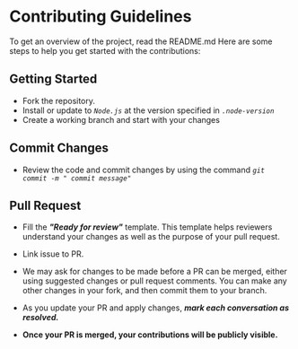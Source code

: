 
# Contributing Guidelines

To get an overview of the project, read the README.md Here are some steps to help you get started with the contributions:

## Getting Started
- Fork the repository.
- Install or update to  *`Node.js`*  at the version specified in  *`.node-version`* 
- Create a working branch and start with your changes

## Commit Changes
- Review the code and commit changes by using the command  *`git commit -m " commit message"`* 

## Pull Request

 -   Fill the ***"Ready for review"*** template. This template helps reviewers understand your changes as well as the purpose of your pull request.
 
 -  Link issue to PR. 

 - We may ask for changes to be made before a PR can be merged, either using suggested changes or pull request comments. You can make any other changes in your fork, and then commit them to your branch.
 - As you update your PR and apply changes, ***mark each conversation as resolved.***

 - **Once your PR is merged, your contributions will be publicly visible.**